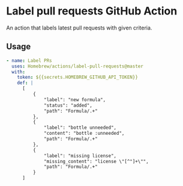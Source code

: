 # Label pull requests GitHub Action

An action that labels latest pull requests with given criteria.

## Usage

```yaml
- name: Label PRs
  uses: Homebrew/actions/label-pull-requests@master
  with:
    token: ${{secrets.HOMEBREW_GITHUB_API_TOKEN}}
    def: |
      [
          {
              "label": "new formula",
              "status": "added",
              "path": "Formula/.+"
          },
          {
              "label": "bottle unneeded",
              "content": "bottle :unneeded",
              "path": "Formula/.+"
          },
          {
              "label": "missing license",
              "missing_content": "license \"[^"]+\"",
              "path": "Formula/.+"
          }
      ]
```
